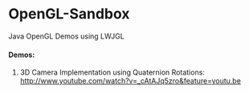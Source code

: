 OpenGL-Sandbox
==============

Java OpenGL Demos using LWJGL

#### Demos:
1. 3D Camera Implementation using Quaternion Rotations: http://www.youtube.com/watch?v=_cAtAJq5zro&feature=youtu.be
